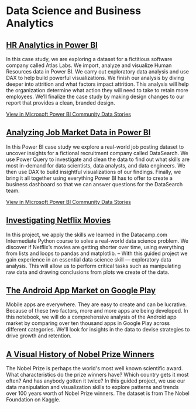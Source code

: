 # Data Science and Business Analytics

## [HR Analytics in Power BI](https://github.com/MarcoStallmann/Data-Science-and-Business-Analytics/tree/main/HR%20Analytics%20in%20Power%20BI)

In this case study, we are exploring a dataset for a fictitious software company called Atlas Labs. We import, analyze and visualize Human Resources data in Power BI. We carry out exploratory data analysis and use DAX to help build powerful visualizations. We finish our analysis by diving deeper into attrition and what factors impact attrition. This analysis will help the organization determine what action they will need to take to retain more employees. We’ll finalize the case study by making design changes to our report that provides a clean, branded design.

[View in Microsoft Power BI Community Data Stories](https://community.powerbi.com/t5/Data-Stories-Gallery/HR-Analytics-in-Power-BI/m-p/2825734)


## [Analyzing Job Market Data in Power BI](https://github.com/MarcoStallmann/Data-Science/tree/main/Analyzing%20Job%20Market%20Data%20in%20Power%20BI)
In this Power BI case study we explore a real-world job posting dataset to uncover insights for a fictional recruitment company called DataSearch. We use Power Query to investigate and clean the data to find out what skills are most in-demand for data scientists, data analysts, and data engineers. We then use DAX to build insightful visualizations of our findings. Finally, we bring it all together using everything Power BI has to offer to create a business dashboard so that we can answer questions for the DataSearch team.

[View in Microsoft Power BI Community Data Stories](https://community.powerbi.com/t5/Data-Stories-Gallery/Analyzing-Job-Market-Data-in-Power-BI/m-p/2825939)

## [Investigating Netflix Movies](https://github.com/MarcoStallmann/Data-Science/tree/main/Investigating%20Netflix%20Movies%20and%20Guest%20Stars%20in%20The%20Office)
In this project, we apply the skills we learned in the Datacamp.com Intermediate Python course to solve a real-world data science problem. We discover if Netflix’s movies are getting shorter over time, using everything from lists and loops to pandas and matplotlib. – With this guided project we gain experience in an essential data science skill — exploratory data analysis. This will allow us to perform critical tasks such as manipulating raw data and drawing conclusions from plots we create of the data.

## [The Android App Market on Google Play](https://github.com/MarcoStallmann/Data-Science-and-Business-Analytics/blob/main/The%20Android%20App%20Market%20on%20Google%20Play/notebook.ipynb)

Mobile apps are everywhere. They are easy to create and can be lucrative. Because of these two factors, more and more apps are being developed. In this notebook, we will do a comprehensive analysis of the Android app market by comparing over ten thousand apps in Google Play across different categories. We'll look for insights in the data to devise strategies to drive growth and retention.

## [A Visual History of Nobel Prize Winners](https://github.com/MarcoStallmann/Data-Science-and-Business-Analytics/blob/main/A%20Visual%20History%20of%20Nobel%20Prize%20Winners/notebook.ipynb)

The Nobel Prize is perhaps the world's most well known scientific award.  What characteristics do the prize winners have? Which country gets it most often? And has anybody gotten it twice? In this guided project, we use our data manipulation and visualization skills to explore patterns and trends over 100 years worth of Nobel Prize winners. The dataset is from The Nobel Foundation on Kaggle. 

